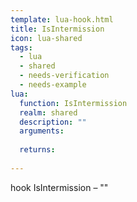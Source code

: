 ```yaml
---
template: lua-hook.html
title: IsIntermission
icon: lua-shared
tags:
  - lua
  - shared
  - needs-verification
  - needs-example
lua:
  function: IsIntermission
  realm: shared
  description: ""
  arguments:
  
  returns:
    
---
```


<div class="lua__search__keywords">
hook IsIntermission &#x2013; ""
</div>
